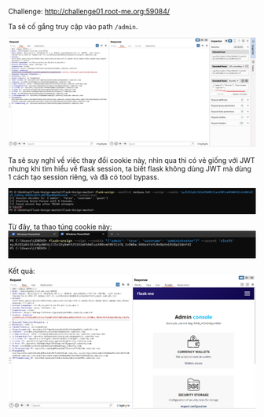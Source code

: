 Challenge: http://challenge01.root-me.org:59084/

Ta sẽ cố gắng truy cập vào path `/admin`.

![alt text](image.png)

Ta sẽ suy nghĩ về việc thay đổi cookie này, nhìn qua thì có vẻ giống với JWT nhưng khi tìm hiểu về flask session, ta biết flask không dùng JWT mà dùng 1 cách tạo session riêng, và đã có tool bypass.

![alt text](image-1.png)

Từ đây, ta thao túng cookie này:\
![alt text](image-2.png)

Kết quả:\
![alt text](image-3.png)

